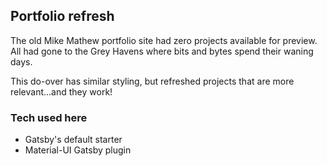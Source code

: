 ## Portfolio refresh

The old Mike Mathew portfolio site had zero projects available for preview. All had gone to the Grey Havens where bits and bytes spend their waning days.

This do-over has similar styling, but refreshed projects that are more relevant...and they work!

### Tech used here

- Gatsby's default starter
- Material-UI Gatsby plugin
